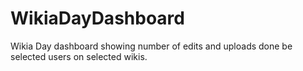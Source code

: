 WikiaDayDashboard
=================

Wikia Day dashboard showing number of edits and uploads done be selected users on selected wikis.